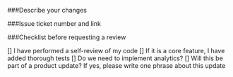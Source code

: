###Describe your changes


###Issue ticket number and link


###Checklist before requesting a review

  [] I have performed a self-review of my code
  [] If it is a core feature, I have added thorough tests
  [] Do we need to implement analytics?
  [] Will this be part of a product update? If yes, please write one phrase about this update
